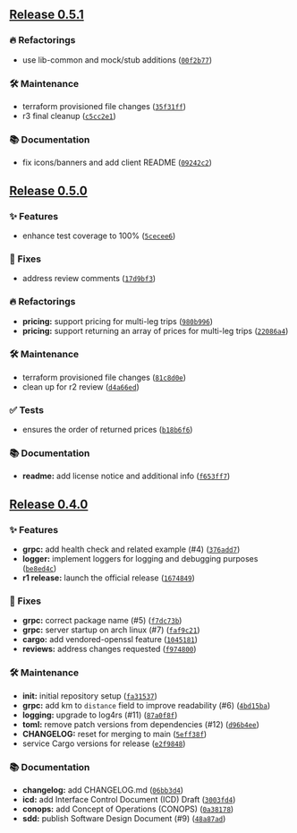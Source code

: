 ## [Release 0.5.1](https://github.com/Arrow-air/svc-pricing/releases/tag/v0.5.1)

### 🔥 Refactorings

- use lib-common and mock/stub additions ([`00f2b77`](https://github.com/Arrow-air/svc-pricing/commit/00f2b7751704e43d435f85b0f86fc444eab76154))

### 🛠 Maintenance

- terraform provisioned file changes ([`35f31ff`](https://github.com/Arrow-air/svc-pricing/commit/35f31ff69979c8d121991f37f3f203c7db8d4834))
- r3 final cleanup ([`c5cc2e1`](https://github.com/Arrow-air/svc-pricing/commit/c5cc2e10a5dead6c2af1e5c4e370877bbce91726))

### 📚 Documentation

- fix icons/banners and add client README ([`09242c2`](https://github.com/Arrow-air/svc-pricing/commit/09242c22eb64a2650fff901ff80e5e13f255c9a9))

## [Release 0.5.0](https://github.com/Arrow-air/svc-pricing/releases/tag/v0.5.0)

### ✨ Features

- enhance test coverage to 100% ([`5cecee6`](https://github.com/Arrow-air/svc-pricing/commit/5cecee6d41187c937a4629438811b42b0a859bec))

### 🐛 Fixes

- address review comments ([`17d9bf3`](https://github.com/Arrow-air/svc-pricing/commit/17d9bf3b229051e65e10107c1e7d5756c5de34e0))

### 🔥 Refactorings

-  **pricing:** support pricing for multi-leg trips ([`980b996`](https://github.com/Arrow-air/svc-pricing/commit/980b9969b8ca39e03d9cdf74c49549738995863b))
-  **pricing:** support returning an array of prices for multi-leg trips ([`22086a4`](https://github.com/Arrow-air/svc-pricing/commit/22086a4e0957fc1999c4ba4f4dda76cfb190a7e6))

### 🛠 Maintenance

- terraform provisioned file changes ([`81c8d0e`](https://github.com/Arrow-air/svc-pricing/commit/81c8d0e9ebae53efcfe2fbeaf467fd8c91146955))
- clean up for r2 review ([`d4a66ed`](https://github.com/Arrow-air/svc-pricing/commit/d4a66ed012b1a015b69ccf8776f875c19f274306))

### ✅ Tests

- ensures the order of returned prices ([`b18b6f6`](https://github.com/Arrow-air/svc-pricing/commit/b18b6f64d9ba9c499872caeecb8689be2143034b))

### 📚 Documentation

-  **readme:** add license notice and additional info ([`f653ff7`](https://github.com/Arrow-air/svc-pricing/commit/f653ff7e547201ea38dc0ad7858366ea2377b28b))

## [Release 0.4.0](https://github.com/Arrow-air/svc-pricing/releases/tag/v0.4.0)

### ✨ Features

-  **grpc:** add health check and related example (#4) ([`376add7`](https://github.com/Arrow-air/svc-pricing/commit/376add7471c64a5ed5d69e9236e7af4b7f5124c6))
-  **logger:** implement loggers for logging and debugging purposes ([`be8ed4c`](https://github.com/Arrow-air/svc-pricing/commit/be8ed4c97a0afffd0947f85d9ae3eaa0d73f909b))
-  **r1 release:** launch the official release ([`1674849`](https://github.com/Arrow-air/svc-pricing/commit/16748494026f24133fc364fde07deb9068f0713e))

### 🐛 Fixes

-  **grpc:** correct package name (#5) ([`f7dc73b`](https://github.com/Arrow-air/svc-pricing/commit/f7dc73b901ca0287825e4773083bbda44852996c))
-  **grpc:** server startup on arch linux (#7) ([`faf9c21`](https://github.com/Arrow-air/svc-pricing/commit/faf9c21a94b8d0e54577a3f7e6e363acf5431bb3))
-  **cargo:** add vendored-openssl feature ([`1045181`](https://github.com/Arrow-air/svc-pricing/commit/104518192b94ff659b39dfe1526de4983dd368eb))
-  **reviews:** address changes requested ([`f974800`](https://github.com/Arrow-air/svc-pricing/commit/f974800cc14ed879884f9ebe392b826fe3c9b806))

### 🛠 Maintenance

-  **init:** initial repository setup ([`fa31537`](https://github.com/Arrow-air/svc-pricing/commit/fa31537e72f06f49c10b9f08efd50aa27cecae20))
-  **grpc:** add km to `distance` field to improve readability (#6) ([`4bd15ba`](https://github.com/Arrow-air/svc-pricing/commit/4bd15baa1586a0d509aa48913690ad837b933ec2))
-  **logging:** upgrade to log4rs (#11) ([`87a0f8f`](https://github.com/Arrow-air/svc-pricing/commit/87a0f8f178ffb5e1ab5a2bc00291bf89058251bb))
-  **toml:** remove patch versions from dependencies (#12) ([`d96b4ee`](https://github.com/Arrow-air/svc-pricing/commit/d96b4eebc9d594f7da8fed21dce495d61741af1d))
-  **CHANGELOG:** reset for merging to main ([`5eff38f`](https://github.com/Arrow-air/svc-pricing/commit/5eff38f298cd0e508bee35d74b30690460629211))
- service Cargo versions for release ([`e2f9848`](https://github.com/Arrow-air/svc-pricing/commit/e2f9848b8b1814a15d74f7b950eef02132aae83b))

### 📚 Documentation

-  **changelog:** add CHANGELOG.md ([`06bb3d4`](https://github.com/Arrow-air/svc-pricing/commit/06bb3d43cae39cf3903e7cf9950df5e2eaba93f7))
-  **icd:** add Interface Control Document (ICD) Draft ([`3003fd4`](https://github.com/Arrow-air/svc-pricing/commit/3003fd4d1535fbb0069781fd524f6a91646dd085))
-  **conops:** add Concept of Operations (CONOPS) ([`0a38178`](https://github.com/Arrow-air/svc-pricing/commit/0a3817861ff2874192aab1b30181561cda8e6747))
-  **sdd:** publish Software Design Document (#9) ([`48a87ad`](https://github.com/Arrow-air/svc-pricing/commit/48a87adaba8592c098c55ca94c213cab6af8acfc))
